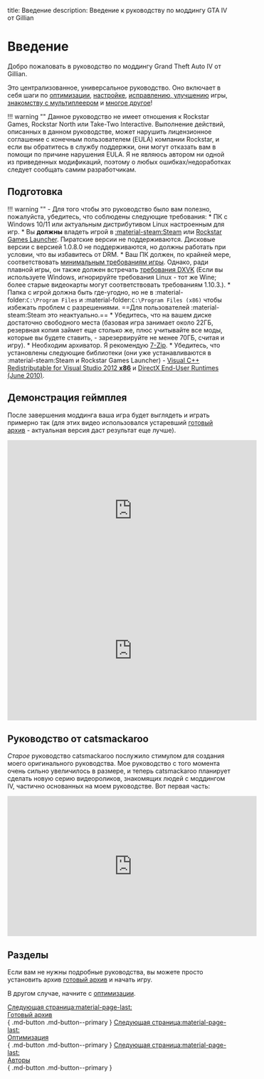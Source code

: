 title: Введение
description: Введение к руководству по моддингу GTA IV от Gillian

# Введение

Добро пожаловать в руководство по моддингу Grand Theft Auto IV от Gillian.

Это централизованное, универсальное руководство. Оно включает в себя шаги по [оптимизации](optimization.md), [настройке](additional-setup.md), [исправлению, улучшению](essential-modding/index.md) игры, [знакомству с мультиплеером](multiplayer.md) и [многое другое](extras/index.md)!

!!! warning ""
    Данное руководство не имеет отношения к Rockstar Games, Rockstar North или Take-Two Interactive. Выполнение действий, описанных в данном руководстве, может нарушить лицензионное соглашение с конечным пользователем (EULA) компании Rockstar, и если вы обратитесь в службу поддержки, они могут отказать вам в помощи по причине нарушения EULA. Я не являюсь автором ни одной из приведенных модификаций, поэтому о любых ошибках/недоработках следует сообщать самим разработчикам.

## Подготовка
!!! warning ""
    - Для того чтобы это руководство было вам полезно, пожалуйста, убедитесь, что соблюдены следующие требования:
        * ПК с Windows 10/11 или актуальным дистрибутивом Linux настроенным для игр.
        * Вы **должны** владеть игрой в [:material-steam:Steam](https://store.steampowered.com/app/12210/) или [Rockstar Games Launcher](https://store.rockstargames.com/game/buy-grand-theft-auto-iv). Пиратские версии не поддерживаются. Дисковые версии с версией 1.0.8.0 не поддерживаются, но должны работать при условии, что вы избавитесь от DRM.
        * Ваш ПК должен, по крайней мере, соответствовать [минимальным требованиям игры](https://www.pcgamingwiki.com/wiki/Grand_Theft_Auto_IV#System_requirements "Требования на PCGW - скопировано из Steam"). Однако, ради плавной игры, он также должен встречать [требования DXVK](https://github.com/doitsujin/dxvk/wiki/Driver-support "DXVK на GitHub Wiki") (Если вы используете Windows, игнорируйте требования Linux - тот же Wine; более старые видеокарты могут соответствовать требованиям 1.10.3.).
        * Папка с игрой должна быть где-угодно, но не в :material-folder:`C:\Program Files` и :material-folder:`C:\Program Files (x86)` чтобы избежать проблем с разрешениями. ==Для пользователей :material-steam:Steam это неактуально.==
        * Убедитесь, что на вашем диске достаточно свободного места (базовая игра занимает около 22ГБ, резервная копия займет еще столько же, плюс учитывайте все моды, которые вы будете ставить, - зарезервируйте не менее 70ГБ, считая и игру).
        * Необходим архиватор. Я рекомендую [7-Zip](https://www.7-zip.org/ "Официальный сайт 7-Zip").
        * Убедитесь, что установлены следующие библиотеки (они уже устанавливаются в :material-steam:Steam и Rockstar Games Launcher) - [Visual C++ Redistributable for Visual Studio 2012 **x86**](https://www.microsoft.com/en-us/download/details.aspx?id=30679 "Официальные установщики от Microsoft") и [DirectX End-User Runtimes (June 2010)](https://www.microsoft.com/en-us/download/details.aspx?id=8109 "Официальные установщики от Microsoft").

## Демонстрация геймплея
После завершения моддинга ваша игра будет выглядеть и играть примерно так (для этих видео использовался устаревший [готовый архив](Drag-and-Drop-Archive.md) - актуальная версия даст результат еще лучше).
<iframe width="560" height="315" src="https://www.youtube.com/embed/q0AxxVjDCi8" title="YouTube video player" frameborder="0" allow="accelerometer; clipboard-write; encrypted-media; gyroscope; picture-in-picture; web-share" allowfullscreen></iframe>
<iframe width="560" height="315" src="https://www.youtube.com/embed/lARlDyPLLtA" title="YouTube video player" frameborder="0" allow="accelerometer; clipboard-write; encrypted-media; gyroscope; picture-in-picture; web-share" allowfullscreen></iframe>

## Руководство от catsmackaroo
*Старое* руководство catsmackaroo послужило стимулом для создания моего оригинального руководства. Мое руководство с того момента очень сильно увеличилось в размере, и теперь catsmackaroo планирует сделать новую серию видеороликов, знакомящих людей с моддингом IV, частично основанных на моем руководстве. Вот первая часть:
<iframe width="560" height="315" src="https://www.youtube.com/embed/AhPr0WAqNv8" title="YouTube video player" frameborder="0" allow="accelerometer; clipboard-write; encrypted-media; gyroscope; picture-in-picture; web-share" allowfullscreen></iframe>

## Разделы
Если вам не нужны подробные руководства, вы можете просто установить архив [готовый архив](drag-and-drop-archive.md) и начать игру.

В другом случае, начните с [оптимизации](optimization.md).

[Следующая страница:material-page-last:<br>Готовый архив</br>](drag-and-drop-archive.md){ .md-button .md-button--primary } [Следующая страница:material-page-last: <br>Оптимизация</br>](optimization.md){ .md-button .md-button--primary } [Следующая страница:material-page-last: <br>Авторы</br>](credits.md){ .md-button .md-button--primary }